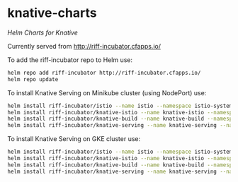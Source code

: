 # knative-charts

*Helm Charts for Knative*

Currently served from http://riff-incubator.cfapps.io/

To add the riff-incubator repo to Helm use:
```bash
helm repo add riff-incubator http://riff-incubator.cfapps.io/
helm repo update
```

To install Knative Serving on Minikube cluster (using NodePort) use:
```bash
helm install riff-incubator/istio --name istio --namespace istio-system --values http://riff-incubator.cfapps.io/values/values-istio-knative.yaml --set ingressgateway.service.type=NodePort
helm install riff-incubator/knative-istio --name knative-istio --namespace istio-system --set knative.ingressgateway.service.type=NodePort
helm install riff-incubator/knative-build --name knative-build --namespace knative-build
helm install riff-incubator/knative-serving --name knative-serving --namespace knative-serving
```

To install Knative Serving on GKE cluster use:
```bash
helm install riff-incubator/istio --name istio --namespace istio-system --values http://riff-incubator.cfapps.io/values/values-istio-knative.yaml
helm install riff-incubator/knative-istio --name knative-istio --namespace istio-system
helm install riff-incubator/knative-build --name knative-build --namespace knative-build
helm install riff-incubator/knative-serving --name knative-serving --namespace knative-serving
```
